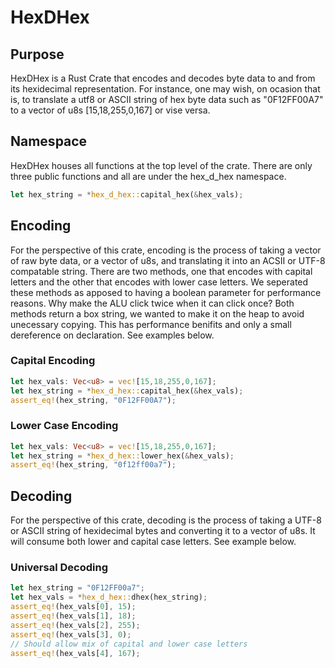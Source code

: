 # HexDHex
## Purpose
HexDHex is a Rust Crate that encodes and decodes byte data to and from its hexidecimal representation. For instance, one may wish, on ocasion that is, to translate a utf8 or ASCII string of hex byte data such as "0F12FF00A7" to a vector of u8s [15,18,255,0,167] or vise versa.
## Namespace
HexDHex houses all functions at the top level of the crate. There are only three public functions and all are under the hex_d_hex namespace.
```rust
let hex_string = *hex_d_hex::capital_hex(&hex_vals);
```
## Encoding
For the perspective of this crate, encoding is the process of taking a vector of raw byte data, or a vector of u8s, and translating it into an ACSII or UTF-8 compatable string. There are two methods, one that encodes with capital letters and the other that encodes with lower case letters. We seperated these methods as apposed to having a boolean parameter for performance reasons. Why make the ALU click twice when it can click once? Both methods return a box string, we wanted to make it on the heap to avoid unecessary copying. This has performance benifits and only a small dereference on declaration. See examples below.
### Capital Encoding
```rust
let hex_vals: Vec<u8> = vec![15,18,255,0,167];
let hex_string = *hex_d_hex::capital_hex(&hex_vals);
assert_eq!(hex_string, "0F12FF00A7");
```
### Lower Case Encoding
```rust
let hex_vals: Vec<u8> = vec![15,18,255,0,167];
let hex_string = *hex_d_hex::lower_hex(&hex_vals);
assert_eq!(hex_string, "0f12ff00a7");
```
## Decoding
For the perspective of this crate, decoding is the process of taking a UTF-8 or ASCII string of hexidecimal bytes and converting it to a vector of u8s. It will consume both lower and capital case letters. See example below.
### Universal Decoding
```rust
let hex_string = "0F12FF00a7";
let hex_vals = *hex_d_hex::dhex(hex_string);
assert_eq!(hex_vals[0], 15);
assert_eq!(hex_vals[1], 18);
assert_eq!(hex_vals[2], 255);
assert_eq!(hex_vals[3], 0);
// Should allow mix of capital and lower case letters
assert_eq!(hex_vals[4], 167);
```
